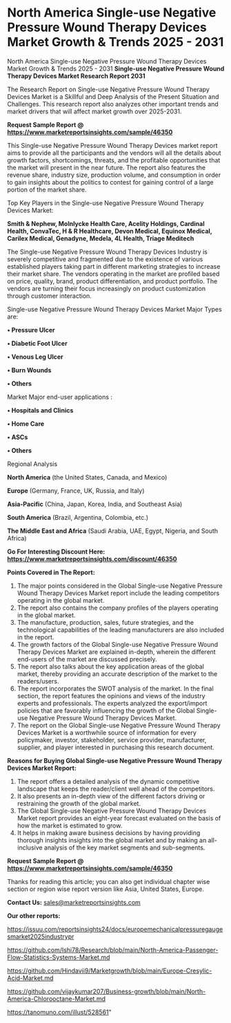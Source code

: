 # North America Single-use Negative Pressure Wound Therapy Devices Market Growth & Trends 2025 - 2031
North America Single-use Negative Pressure Wound Therapy Devices Market Growth & Trends 2025 - 2031
<strong>Single-use Negative Pressure Wound Therapy Devices Market Research Report 2031</strong>

The Research Report on Single-use Negative Pressure Wound Therapy Devices Market is a Skillful and Deep Analysis of the Present Situation and Challenges. This research report also analyzes other important trends and market drivers that will affect market growth over 2025-2031.

<strong>Request Sample Report @ <a href=https://www.marketreportsinsights.com/sample/46350>https://www.marketreportsinsights.com/sample/46350</a></strong>

This Single-use Negative Pressure Wound Therapy Devices market report aims to provide all the participants and the vendors will all the details about growth factors, shortcomings, threats, and the profitable opportunities that the market will present in the near future. The report also features the revenue share, industry size, production volume, and consumption in order to gain insights about the politics to contest for gaining control of a large portion of the market share.

Top Key Players in the Single-use Negative Pressure Wound Therapy Devices Market:

<strong>Smith & Nephew, Molnlycke Health Care, Acelity Holdings, Cardinal Health, ConvaTec, H & R Healthcare, Devon Medical, Equinox Medical, Carilex Medical, Genadyne, Medela, 4L Health, Triage Meditech</strong>

The Single-use Negative Pressure Wound Therapy Devices Industry is severely competitive and fragmented due to the existence of various established players taking part in different marketing strategies to increase their market share. The vendors operating in the market are profiled based on price, quality, brand, product differentiation, and product portfolio. The vendors are turning their focus increasingly on product customization through customer interaction.

Single-use Negative Pressure Wound Therapy Devices Market Major Types are:

<strong>•  Pressure Ulcer

•  Diabetic Foot Ulcer

•  Venous Leg Ulcer

•  Burn Wounds

•  Others</strong>

Market Major end-user applications :

<strong>•  Hospitals and Clinics

•  Home Care

•  ASCs

•  Others</strong>

Regional Analysis

</u><strong><b>North America</b></strong> (the United States, Canada, and Mexico)

<strong><b>Europe </b></strong>(Germany, France, UK, Russia, and Italy)

<strong><b>Asia-Pacific</b></strong> (China, Japan, Korea, India, and Southeast Asia)

<strong><b>South America</b></strong> (Brazil, Argentina, Colombia, etc.)

<strong><b>The Middle East and Africa</b></strong> (Saudi Arabia, UAE, Egypt, Nigeria, and South Africa)

<strong>Go For Interesting Discount Here: <a href=https://www.marketreportsinsights.com/discount/46350>https://www.marketreportsinsights.com/discount/46350</a></strong>

<strong>Points Covered in The Report:</strong>
<ol>
  <li>The major points considered in the Global Single-use Negative Pressure Wound Therapy Devices Market report include the leading competitors operating in the global market.</li>
  <li>The report also contains the company profiles of the players operating in the global market.</li>
  <li>The manufacture, production, sales, future strategies, and the technological capabilities of the leading manufacturers are also included in the report.</li>
  <li>The growth factors of the Global Single-use Negative Pressure Wound Therapy Devices Market are explained in-depth, wherein the different end-users of the market are discussed precisely.</li>
  <li>The report also talks about the key application areas of the global market, thereby providing an accurate description of the market to the readers/users.</li>
  <li>The report incorporates the SWOT analysis of the market. In the final section, the report features the opinions and views of the industry experts and professionals. The experts analyzed the export/import policies that are favorably influencing the growth of the Global Single-use Negative Pressure Wound Therapy Devices Market.</li>
  <li>The report on the Global Single-use Negative Pressure Wound Therapy Devices Market is a worthwhile source of information for every policymaker, investor, stakeholder, service provider, manufacturer, supplier, and player interested in purchasing this research document.</li>
</ol>
<strong>Reasons for Buying Global Single-use Negative Pressure Wound Therapy Devices Market Report:</strong>

<ol>
  <li>The report offers a detailed analysis of the dynamic competitive landscape that keeps the reader/client well ahead of the competitors.</li>
  <li>It also presents an in-depth view of the different factors driving or restraining the growth of the global market.</li>
  <li>The Global Single-use Negative Pressure Wound Therapy Devices Market report provides an eight-year forecast evaluated on the basis of how the market is estimated to grow.</li>
  <li>It helps in making aware business decisions by having providing thorough insights insights into the global market and by making an all-inclusive analysis of the key market segments and sub-segments.</li>
</ol>
<strong>Request Sample Report @ <a href=https://www.marketreportsinsights.com/sample/46350>https://www.marketreportsinsights.com/sample/46350</a></strong>


Thanks for reading this article; you can also get individual chapter wise section or region wise report version like Asia, United States, Europe.

<strong>Contact Us:</strong>
sales@marketreportsinsights.com

<strong>Our other reports:</strong>

<a href=https://issuu.com/reportsinsights24/docs/europemechanicalpressuregaugesmarket2025industrypr>https://issuu.com/reportsinsights24/docs/europemechanicalpressuregaugesmarket2025industrypr</a>

<a href=https://github.com/Ishi78/Research/blob/main/North-America-Passenger-Flow-Statistics-Systems-Market.md>https://github.com/Ishi78/Research/blob/main/North-America-Passenger-Flow-Statistics-Systems-Market.md</a>

<a href=https://github.com/Hindavii9/Marketgrowth/blob/main/Europe-Cresylic-Acid-Market.md>https://github.com/Hindavii9/Marketgrowth/blob/main/Europe-Cresylic-Acid-Market.md</a>

<a href=https://github.com/vijaykumar207/Business-growth/blob/main/North-America-Chlorooctane-Market.md>https://github.com/vijaykumar207/Business-growth/blob/main/North-America-Chlorooctane-Market.md</a>

<a href=https://tanomuno.com/illust/528561>https://tanomuno.com/illust/528561</a>"
